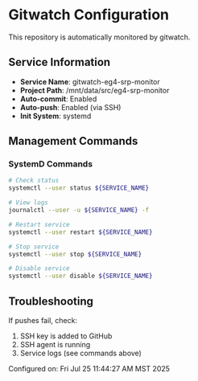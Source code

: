 # Gitwatch Configuration

This repository is automatically monitored by gitwatch.

## Service Information
- **Service Name**: gitwatch-eg4-srp-monitor
- **Project Path**: /mnt/data/src/eg4-srp-monitor
- **Auto-commit**: Enabled
- **Auto-push**: Enabled (via SSH)
- **Init System**: systemd

## Management Commands

### SystemD Commands
```bash
# Check status
systemctl --user status ${SERVICE_NAME}

# View logs
journalctl --user -u ${SERVICE_NAME} -f

# Restart service
systemctl --user restart ${SERVICE_NAME}

# Stop service
systemctl --user stop ${SERVICE_NAME}

# Disable service
systemctl --user disable ${SERVICE_NAME}
```

## Troubleshooting
If pushes fail, check:
1. SSH key is added to GitHub
2. SSH agent is running
3. Service logs (see commands above)

Configured on: Fri Jul 25 11:44:27 AM MST 2025
